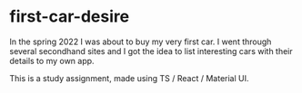 # first-car-desire

In the spring 2022 I was about to buy my very first car. I went through several secondhand sites and I got the idea to list interesting cars with their details to my own app.

This is a study assignment, made using TS / React / Material UI.
